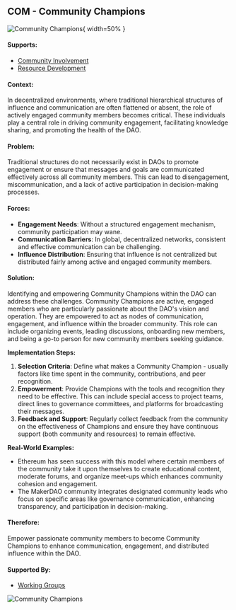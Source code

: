 ## COM - Community Champions

![Community Champions](output/illustrations/community_champions.png){ width=50% }

#### Supports:
* [Community Involvement](/patterns/community_involvement.html)
* [Resource Development](/patterns/resource_development.html)

#### Context:
In decentralized environments, where traditional hierarchical structures of influence and communication are often flattened or absent, the role of actively engaged community members becomes critical. These individuals play a central role in driving community engagement, facilitating knowledge sharing, and promoting the health of the DAO.

#### Problem:
Traditional structures do not necessarily exist in DAOs to promote engagement or ensure that messages and goals are communicated effectively across all community members. This can lead to disengagement, miscommunication, and a lack of active participation in decision-making processes.

#### Forces:

- **Engagement Needs**: Without a structured engagement mechanism, community participation may wane.
- **Communication Barriers**: In global, decentralized networks, consistent and effective communication can be challenging.
- **Influence Distribution**: Ensuring that influence is not centralized but distributed fairly among active and engaged community members.

#### Solution:
Identifying and empowering Community Champions within the DAO can address these challenges. Community Champions are active, engaged members who are particularly passionate about the DAO's vision and operation. They are empowered to act as nodes of communication, engagement, and influence within the broader community. This role can include organizing events, leading discussions, onboarding new members, and being a go-to person for new community members seeking guidance.

**Implementation Steps:**
1. **Selection Criteria**: Define what makes a Community Champion - usually factors like time spent in the community, contributions, and peer recognition.
2. **Empowerment**: Provide Champions with the tools and recognition they need to be effective. This can include special access to project teams, direct lines to governance committees, and platforms for broadcasting their messages.
3. **Feedback and Support**: Regularly collect feedback from the community on the effectiveness of Champions and ensure they have continuous support (both community and resources) to remain effective.

**Real-World Examples:**
- Ethereum has seen success with this model where certain members of the community take it upon themselves to create educational content, moderate forums, and organize meet-ups which enhances community cohesion and engagement.
- The MakerDAO community integrates designated community leads who focus on specific areas like governance communication, enhancing transparency, and participation in decision-making.

#### Therefore:
Empower passionate community members to become Community Champions to enhance communication, engagement, and distributed influence within the DAO.

#### Supported By:
* [Working Groups](/patterns/working_groups.html)

![Community Champions](output/community_champions_specific_graph.png)